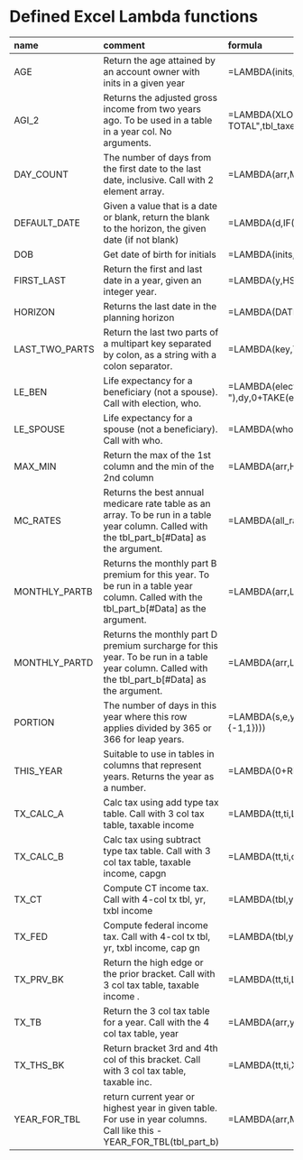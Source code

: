 # Defined Excel Lambda functions

| name           | comment                                                                                                                                          | formula                                                                                                                                                          |
|:---------------|:-------------------------------------------------------------------------------------------------------------------------------------------------|:-----------------------------------------------------------------------------------------------------------------------------------------------------------------|
| AGE            | Return the age attained by an account owner with inits in a given year                                                                           | =LAMBDA(inits,yr,ROUNDDOWN(((DATE(yr,12,31)-DOB(inits))/365.25),0))                                                                                              |
| AGI_2          | Returns the adjusted gross income from two years ago.  To be used in a table in a year col. No arguments.                                        | =LAMBDA(XLOOKUP("Adjusted gross - TOTAL",tbl_taxes[Key],CHOOSECOLS(tbl_taxes[#Data],-2+XMATCH(this_col_name(),tbl_taxes[#Headers]))))                            |
| DAY_COUNT      | The number of days from the first date to the last date, inclusive. Call with 2 element array.                                                   | =LAMBDA(arr,MAX(0,1+SUM({-1,1}*arr)))                                                                                                                            |
| DEFAULT_DATE   | Given a value that is a date or blank, return the blank to the horizon, the given date (if not blank)                                            | =LAMBDA(d,IF(ISBLANK(d),HORIZON(),d))                                                                                                                            |
| DOB            | Get date of birth for initials                                                                                                                   | =LAMBDA(inits,XLOOKUP(inits,tbl_people[Initials],tbl_people[DOB]))                                                                                               |
| FIRST_LAST     | Return the first and last date in a year, given an integer year.                                                                                 | =LAMBDA(y,HSTACK(DATE(y,1,1),DATE(y,12,31)))                                                                                                                     |
| HORIZON        | Returns the last date in the planning horizon                                                                                                    | =LAMBDA(DATE(0+RIGHT(TAKE(tbl_balances[#Headers],1,-1),4),12,31))                                                                                                |
| LAST_TWO_PARTS | Return the last two parts of a multipart key separated by colon, as a string with a colon separator.                                             | =LAMBDA(key,TEXTJOIN(":",FALSE,TAKE(TEXTSPLIT(key,":"),1,-2)))                                                                                                   |
| LE_BEN         | Life expectancy for a beneficiary (not a spouse). Call with election, who.                                                                       | =LAMBDA(election,who,LET(e,TEXTSPLIT(election,"-"),dy,0+TAKE(e,1,-1),g,AGE(who,dy),le,XLOOKUP(g,tbl_rmd_1[Age],tbl_rmd_1[Life Expectancy]),le-(THIS_YEAR()-dy))) |
| LE_SPOUSE      | Life expectancy for a spouse (not a beneficiary). Call with who.                                                                                 | =LAMBDA(who,LET(g,AGE(who,THIS_YEAR()),le,XLOOKUP(g,tbl_rmd_1[Age],tbl_rmd_1[Life Expectancy]),le))                                                              |
| MAX_MIN        | Return the max of the 1st column and the min of the 2nd column                                                                                   | =LAMBDA(arr,HSTACK(MAX(CHOOSECOLS(arr,1)),MIN(CHOOSECOLS(arr,2))))                                                                                               |
| MC_RATES       | Returns the best annual medicare rate table as an array. To be run in a table year column. Called with the tbl_part_b[#Data] as the argument.    | =LAMBDA(all_rates,FILTER(all_rates,CHOOSECOLS(all_rates,1)=YEAR_FOR_TBL(all_rates)))                                                                             |
| MONTHLY_PARTB  | Returns the monthly part B premium for this year. To be run in a table year column. Called with the tbl_part_b[#Data] as the argument.           | =LAMBDA(arr,LET(rates,MC_RATES(arr),m,CHOOSECOLS(rates,3),b,CHOOSECOLS(rates,4),XLOOKUP(AGI_2(),m,b,0,1)))                                                       |
| MONTHLY_PARTD  | Returns the monthly part D premium surcharge for this year. To be run in a table year column. Called with the tbl_part_b[#Data] as the argument. | =LAMBDA(arr,LET(rates,MC_RATES(arr),m,CHOOSECOLS(rates,3),b,CHOOSECOLS(rates,5),XLOOKUP(AGI_2(),m,b,0,1)))                                                       |
| PORTION        | The number of days in this year where this row applies divided by 365 or 366 for leap years.                                                     | =LAMBDA(s,e,y,DAY_COUNT(MAX_MIN(VSTACK(HSTACK(s,DEFAULT_DATE(e)),FIRST_LAST(y))))/(1+SUM(FIRST_LAST(y)*{-1,1})))                                                 |
| THIS_YEAR      | Suitable to use in tables in columns that represent years. Returns the year as a number.                                                         | =LAMBDA(0+RIGHT(this_col_name(),4))                                                                                                                              |
| TX_CALC_A      | Calc tax using add type tax table. Call with 3 col tax table, taxable income                                                                     | =LAMBDA(tt,ti,LET(m,ti-TX_PRV_BK(tt,ti),tx,TX_THS_BK(tt,ti)*EXPAND(m,1,2,1),SUM(tx)))                                                                            |
| TX_CALC_B      | Calc tax using subtract type tax table. Call with 3 col tax table, taxable income, capgn                                                         | =LAMBDA(tt,ti,cg,SUM(XLOOKUP(ti-cg,CHOOSECOLS(tt,1),CHOOSECOLS(tt,2,3),0,-1)*EXPAND((ti-cg),1,2,-1))+0.15*cg)                                                    |
| TX_CT          | Compute CT income tax. Call with 4-col tx tbl, yr, txbl income                                                                                   | =LAMBDA(tbl,yr,ti,TX_CALC_A(TX_TB(tbl,yr),ti))                                                                                                                   |
| TX_FED         | Compute federal income tax. Call with 4-col tx tbl, yr, txbl income, cap gn                                                                      | =LAMBDA(tbl,yr,ti,cg,TX_CALC_B(TX_TB(tbl,yr),ti,cg))                                                                                                             |
| TX_PRV_BK      | Return the high edge or the prior bracket. Call with 3 col tax table, taxable income .                                                           | =LAMBDA(tt,ti,LET(b,DROP(tt,0,-2),TAKE(FILTER(b,b<ti),-1,1)))                                                                                                    |
| TX_TB          | Return the 3 col tax table for a year. Call with the 4 col tax table, year                                                                       | =LAMBDA(arr,yr,DROP(FILTER(arr,CHOOSECOLS(arr,1)=yr),0,1))                                                                                                       |
| TX_THS_BK      | Return bracket 3rd and 4th col of this bracket. Call with 3 col tax table, taxable inc.                                                          | =LAMBDA(tt,ti,XLOOKUP(ti,CHOOSECOLS(tt,1),CHOOSECOLS(tt,2,3),0,1))                                                                                               |
| YEAR_FOR_TBL   | return current year or highest year in given table. For use in year columns. Call like this - YEAR_FOR_TBL(tbl_part_b)                           | =LAMBDA(arr,MIN(THIS_YEAR(),MAX(CHOOSECOLS(arr,1))))                                                                                                             |